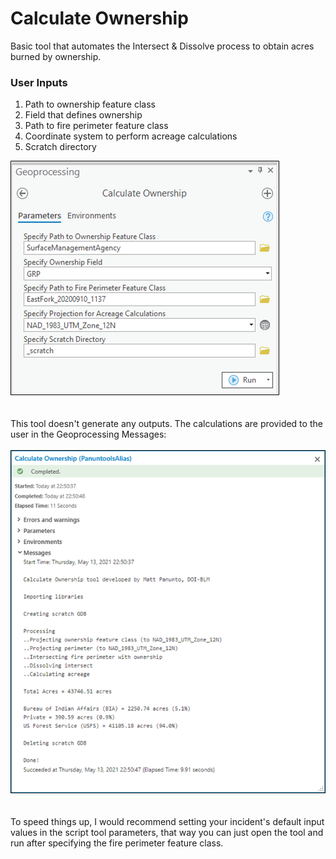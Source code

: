 # Calculate Ownership

Basic tool that automates the Intersect & Dissolve process to obtain acres burned by ownership.

### User Inputs

1. Path to ownership feature class
2. Field that defines ownership
3. Path to fire perimeter feature class
4. Coordinate system to perform acreage calculations
5. Scratch directory

![screenshot_CalculateOwnership_1.png](/docs/screenshot_CalculateOwnership_1.png?raw=true)
\
\
\
This tool doesn't generate any outputs. The calculations are provided to the user in the Geoprocessing Messages:
\
\
![screenshot_CalculateOwnership_2.png](/docs/screenshot_CalculateOwnership_2.png?raw=true)
\
\
\
To speed things up, I would recommend setting your incident's default input values in the script tool parameters, that way you can just open the tool and run after specifying the fire perimeter feature class.
